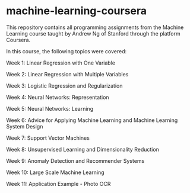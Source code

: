 # machine-learning-coursera
This repository contains all programming assignments from the Machine Learning course taught by Andrew Ng of Stanford through the platform Coursera. 

In this course, the following topics were covered:

Week 1: Linear Regression with One Variable

Week 2: Linear Regression with Multiple Variables

Week 3: Logistic Regression and Regularization

Week 4: Neural Networks: Representation

Week 5: Neural Networks: Learning

Week 6: Advice for Applying Machine Learning and Machine Learning System Design

Week 7: Support Vector Machines

Week 8: Unsupervised Learning and Dimensionality Reduction

Week 9: Anomaly Detection and Recommender Systems

Week 10: Large Scale Machine Learning

Week 11: Application Example - Photo OCR

